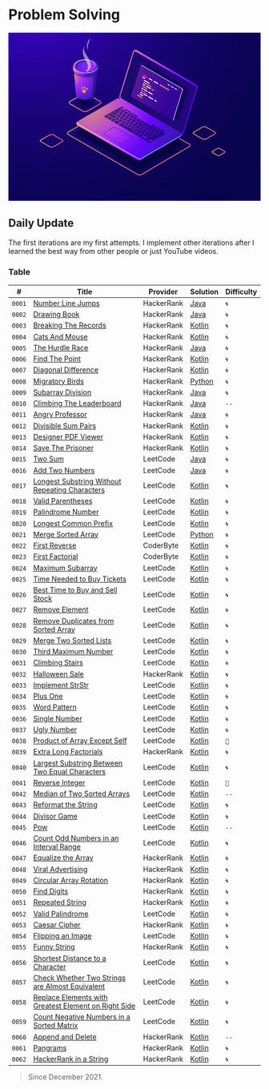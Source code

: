 # Problem Solving

![Header](media/pic01.jpg)

## **Daily Update**

The first iterations are my first attempts. I implement other iterations after I learned the best way from other people or just YouTube videos.

### Table

| #      | Title                                                                                                                                       | Provider   | Solution                                                                                                                           | Difficulty |
| ------ | ------------------------------------------------------------------------------------------------------------------------------------------- | ---------- | ---------------------------------------------------------------------------------------------------------------------------------- | ---------- |
| `0001` | [Number Line Jumps](https://www.hackerrank.com/challenges/kangaroo/problem)                                                                 | HackerRank | [Java](https://github.com/MahdiDavoodi/ProblemSolving/blob/main/HackerRank/NumberLineJumps/Solution.java)                          | `🌀`       |
| `0002` | [Drawing Book](https://www.hackerrank.com/challenges/drawing-book/problem)                                                                  | HackerRank | [Java](https://github.com/MahdiDavoodi/ProblemSolving/blob/main/HackerRank/DrawingBook/Solution.java)                              | `🌀`       |
| `0003` | [Breaking The Records](https://www.hackerrank.com/challenges/breaking-best-and-worst-records/problem?isFullScreen=true)                     | HackerRank | [Kotlin](https://github.com/MahdiDavoodi/ProblemSolving/blob/main/HackerRank/BreakingTheRecords/Solution.kt)                       | `🌀`       |
| `0004` | [Cats And Mouse](https://www.hackerrank.com/challenges/cats-and-a-mouse/problem?isFullScreen=true)                                          | HackerRank | [Kotlin](https://github.com/MahdiDavoodi/ProblemSolving/blob/main/HackerRank/CatsAndMouse/Solution.kt)                             | `🌀`       |
| `0005` | [The Hurdle Race](https://www.hackerrank.com/challenges/the-hurdle-race/problem?isFullScreen=true)                                          | HackerRank | [Java](https://github.com/MahdiDavoodi/ProblemSolving/blob/main/HackerRank/TheHurdleRace/Solution.java)                            | `🌀`       |
| `0006` | [Find The Point](https://www.hackerrank.com/challenges/find-point/problem?isFullScreen=true)                                                | HackerRank | [Kotlin](https://github.com/MahdiDavoodi/ProblemSolving/blob/main/HackerRank/FindThePoint/Solution.kt)                             | `🌀`       |
| `0007` | [Diagonal Difference](https://www.hackerrank.com/challenges/diagonal-difference/problem)                                                    | HackerRank | [Kotlin](https://github.com/MahdiDavoodi/ProblemSolving/blob/main/HackerRank/DiagonalDifference/Solution.kt)                       | `🌀`       |
| `0008` | [Migratory Birds](https://www.hackerrank.com/challenges/migratory-birds/problem?isFullScreen=true)                                          | HackerRank | [Python](https://github.com/MahdiDavoodi/ProblemSolving/blob/main/HackerRank/MigratoryBirds/Solution.py)                           | `🌀`       |
| `0009` | [Subarray Division](https://www.hackerrank.com/challenges/the-birthday-bar/problem?isFullScreen=true)                                       | HackerRank | [Java](https://github.com/MahdiDavoodi/ProblemSolving/blob/main/HackerRank/SubarrayDivision/Solution.java)                         | `🌀`       |
| `0010` | [Climbing The Leaderboard](https://www.hackerrank.com/challenges/climbing-the-leaderboard/problem?isFullScreen=true)                        | HackerRank | [Java](https://github.com/MahdiDavoodi/ProblemSolving/blob/main/HackerRank/ClimbingTheLeaderboard/Solution.java)                   | `--`       |
| `0011` | [Angry Professor](https://www.hackerrank.com/challenges/angry-professor/problem?isFullScreen=true)                                          | HackerRank | [Java](https://github.com/MahdiDavoodi/ProblemSolving/blob/main/HackerRank/AngryProfessor/Solution.java)                           | `🌀`       |
| `0012` | [Divisible Sum Pairs](https://www.hackerrank.com/challenges/divisible-sum-pairs/problem?isFullScreen=true)                                  | HackerRank | [Kotlin](https://github.com/MahdiDavoodi/ProblemSolving/blob/main/HackerRank/DivisibleSumPairs/Solution.kt)                        | `🌀`       |
| `0013` | [Designer PDF Viewer](https://www.hackerrank.com/challenges/designer-pdf-viewer/problem?isFullScreen=true)                                  | HackerRank | [Kotlin](https://github.com/MahdiDavoodi/ProblemSolving/blob/main/HackerRank/DesignerPdfViewer/Solution.kt)                        | `🌀`       |
| `0014` | [Save The Prisoner](https://www.hackerrank.com/challenges/save-the-prisoner/problem?isFullScreen=true)                                      | HackerRank | [Kotlin](https://github.com/MahdiDavoodi/ProblemSolving/blob/main/HackerRank/SaveThePrisoner/Solution.kt)                          | `🌀`       |
| `0015` | [Two Sum](https://leetcode.com/problems/two-sum/)                                                                                           | LeetCode   | [Java](https://github.com/MahdiDavoodi/ProblemSolving/blob/main/LeetCode/TwoSum/Solution.java)                                     | `🌀`       |
| `0016` | [Add Two Numbers](https://leetcode.com/problems/add-two-numbers/)                                                                           | LeetCode   | [Java](https://github.com/MahdiDavoodi/ProblemSolving/blob/main/LeetCode/AddTwoNumbers/Solution.java)                              | `🌀`       |
| `0017` | [Longest Substring Without Repeating Characters](https://leetcode.com/problems/longest-substring-without-repeating-characters/)             | LeetCode   | [Kotlin](https://github.com/MahdiDavoodi/ProblemSolving/blob/main/LeetCode/LongestSubstringWithoutRepeatingCharacters/Solution.kt) | `🌀`       |
| `0018` | [Valid Parentheses](https://leetcode.com/problems/valid-parentheses/)                                                                       | LeetCode   | [Kotlin](https://github.com/MahdiDavoodi/ProblemSolving/blob/main/LeetCode/ValidParentheses/Solution.kt)                           | `🌀`       |
| `0019` | [Palindrome Number](https://leetcode.com/problems/palindrome-number/)                                                                       | LeetCode   | [Kotlin](https://github.com/MahdiDavoodi/ProblemSolving/blob/main/LeetCode/PalindromeNumber/Solution.kt)                           | `🌀`       |
| `0020` | [Longest Common Prefix](https://leetcode.com/problems/longest-common-prefix/)                                                               | LeetCode   | [Kotlin](https://github.com/MahdiDavoodi/ProblemSolving/blob/main/LeetCode/LongestCommonPrefix/Solution.kt)                        | `🌀`       |
| `0021` | [Merge Sorted Array](https://leetcode.com/problems/merge-sorted-array/)                                                                     | LeetCode   | [Python](https://github.com/MahdiDavoodi/ProblemSolving/blob/main/LeetCode/MergeSortedArray/Solution.py)                           | `🌀`       |
| `0022` | [First Reverse](https://coderbyte.com/information/First%20Reverse)                                                                          | CoderByte  | [Kotlin](https://github.com/MahdiDavoodi/ProblemSolving/blob/main/CoderByte/FirstReverse/Solution.kt)                              | `🌀`       |
| `0023` | [First Factorial](https://coderbyte.com/editor/First%20Factorial:Kotlin)                                                                    | CoderByte  | [Kotlin](https://github.com/MahdiDavoodi/ProblemSolving/blob/main/CoderByte/FirstFactorial/Solution.kt)                            | `🌀`       |
| `0024` | [Maximum Subarray](https://leetcode.com/problems/maximum-subarray/)                                                                         | LeetCode   | [Kotlin](https://github.com/MahdiDavoodi/ProblemSolving/blob/main/LeetCode/MaximumSubarray/Solution.kt)                            | `🌀`       |
| `0025` | [Time Needed to Buy Tickets](https://leetcode.com/problems/time-needed-to-buy-tickets/)                                                     | LeetCode   | [Kotlin](https://github.com/MahdiDavoodi/ProblemSolving/blob/main/LeetCode/TimeNeededToBuyTickets/Solution.kt)                     | `🌀`       |
| `0026` | [Best Time to Buy and Sell Stock](https://leetcode.com/problems/best-time-to-buy-and-sell-stock/)                                           | LeetCode   | [Kotlin](https://github.com/MahdiDavoodi/ProblemSolving/blob/main/LeetCode/BestTimeToBuyAndSellStock/Solution.kt)                  | `🌀`       |
| `0027` | [Remove Element](https://leetcode.com/problems/remove-element/)                                                                             | LeetCode   | [Kotlin](https://github.com/MahdiDavoodi/ProblemSolving/blob/main/LeetCode/RemoveElement/Solution.kt)                              | `🌀`       |
| `0028` | [Remove Duplicates from Sorted Array](https://leetcode.com/problems/remove-duplicates-from-sorted-array/)                                   | LeetCode   | [Kotlin](LeetCode/RemoveDuplicatesFromSortedArray/Iteration2.kt)                                                                   | `🌀`       |
| `0029` | [Merge Two Sorted Lists](https://leetcode.com/problems/merge-two-sorted-lists/)                                                             | LeetCode   | [Kotlin](LeetCode/MergeTwoSortedLists/Iteration1.kt)                                                                               | `🌀`       |
| `0030` | [Third Maximum Number](https://leetcode.com/problems/third-maximum-number/)                                                                 | LeetCode   | [Kotlin](LeetCode/ThirdMaximumNumber/Iteration2.kt)                                                                                | `🌀`       |
| `0031` | [Climbing Stairs](https://leetcode.com/problems/climbing-stairs/)                                                                           | LeetCode   | [Kotlin](LeetCode/ClimbingStairs/Iteration2.kt)                                                                                    | `🌀`       |
| `0032` | [Halloween Sale](https://www.hackerrank.com/challenges/halloween-sale/problem?isFullScreen=true)                                            | HackerRank | [Kotlin](HackerRank/HalloweenSale/Iteration1.kt)                                                                                   | `🌀`       |
| `0033` | [Implement StrStr](https://leetcode.com/problems/implement-strstr/)                                                                         | LeetCode   | [Kotlin](LeetCode/ImplementStrStr/Iteration1.kt)                                                                                   | `🌀`       |
| `0034` | [Plus One](https://leetcode.com/problems/plus-one/)                                                                                         | LeetCode   | [Kotlin](LeetCode/PlusOne/Iteration1.kt)                                                                                           | `🌀`       |
| `0035` | [Word Pattern](https://leetcode.com/problems/word-pattern/)                                                                                 | LeetCode   | [Kotlin](LeetCode/WordPattern/Iteration1.kt)                                                                                       | `🌀`       |
| `0036` | [Single Number](https://leetcode.com/problems/single-number/)                                                                               | LeetCode   | [Kotlin](LeetCode/SingleNumber/Iteration2.kt)                                                                                      | `🌀`       |
| `0037` | [Ugly Number](https://leetcode.com/problems/ugly-number/)                                                                                   | LeetCode   | [Kotlin](LeetCode/UglyNumber/Iteration1.kt)                                                                                        | `🌀`       |
| `0038` | [Product of Array Except Self](https://leetcode.com/problems/product-of-array-except-self/)                                                 | LeetCode   | [Kotlin](LeetCode/ProductOfArrayExceptSelf/Iteration2.kt)                                                                          | `🎯`       |
| `0039` | [Extra Long Factorials](https://www.hackerrank.com/challenges/extra-long-factorials/problem?isFullScreen=true)                              | HackerRank | [Kotlin](HackerRank/ExtraLongFactorials/Iteration1.kt)                                                                             | `🌀`       |
| `0040` | [Largest Substring Between Two Equal Characters](https://leetcode.com/problems/largest-substring-between-two-equal-characters/)             | LeetCode   | [Kotlin](LeetCode/LargestSubstringBetweenTwoEqualCharacters/Iteration1.kt)                                                         | `🌀`       |
| `0041` | [Reverse Integer](https://leetcode.com/problems/reverse-integer/)                                                                           | LeetCode   | [Kotlin](LeetCode/ReverseInteger/Iteration2.kt)                                                                                    | `🎯`       |
| `0042` | [Median of Two Sorted Arrays](https://leetcode.com/problems/median-of-two-sorted-arrays/)                                                   | LeetCode   | [Kotlin](LeetCode/MedianOfTwoSortedArrays/Iteration1.kt)                                                                           | `--`       |
| `0043` | [Reformat the String](https://leetcode.com/problems/reformat-the-string/)                                                                   | LeetCode   | [Kotlin](LeetCode/ReformatTheString/Iteration1.kt)                                                                                 | `🌀`       |
| `0044` | [Divisor Game](https://leetcode.com/problems/divisor-game/)                                                                                 | LeetCode   | [Kotlin](LeetCode/DivisorGame/Iteration1.kt)                                                                                       | `🌀`       |
| `0045` | [Pow](https://leetcode.com/problems/powx-n/submissions/)                                                                                    | LeetCode   | [Kotlin](LeetCode/Pow/Iteration1.kt)                                                                                               | `--`       |
| `0046` | [Count Odd Numbers in an Interval Range](https://leetcode.com/problems/count-odd-numbers-in-an-interval-range/)                             | LeetCode   | [Kotlin](LeetCode/CountOddNumbersInAnIntervalRange/Iteration1.kt)                                                                  | `🌀`       |
| `0047` | [Equalize the Array](https://www.hackerrank.com/challenges/equality-in-a-array/problem?isFullScreen=false)                                  | HackerRank | [Kotlin](HackerRank/EqualizeTheArray/Iteration1.kt)                                                                                | `🌀`       |
| `0048` | [Viral Advertising](https://www.hackerrank.com/challenges/strange-advertising/problem?isFullScreen=true)                                    | HackerRank | [Kotlin](HackerRank/ViralAdvertising/Iteration1.kt)                                                                                | `🌀`       |
| `0049` | [Circular Array Rotation](https://www.hackerrank.com/challenges/circular-array-rotation/problem?isFullScreen=true)                          | HackerRank | [Kotlin](HackerRank/CircularArrayRotation/Iteration1.kt)                                                                           | `🌀`       |
| `0050` | [Find Digits](https://www.hackerrank.com/challenges/find-digits/problem?isFullScreen=true)                                                  | HackerRank | [Kotlin](HackerRank/FindDigits/Iteration1.kt)                                                                                      | `🌀`       |
| `0051` | [Repeated String](https://www.hackerrank.com/challenges/repeated-string/problem?isFullScreen=true)                                          | HackerRank | [Kotlin](HackerRank/RepeatedString/Iteration1.kt)                                                                                  | `🌀`       |
| `0052` | [Valid Palindrome](https://leetcode.com/problems/valid-palindrome/)                                                                         | LeetCode   | [Kotlin](LeetCode/ValidPalindrome/Iteration1.kt)                                                                                   | `🌀`       |
| `0053` | [Caesar Cipher](https://www.hackerrank.com/challenges/caesar-cipher-1/problem?isFullScreen=false)                                           | HackerRank | [Kotlin](HackerRank/CaesarCipher/Iteration1.kt)                                                                                    | `🌀`       |
| `0054` | [Flipping an Image](https://leetcode.com/problems/flipping-an-image/)                                                                       | LeetCode   | [Kotlin](LeetCode/FlippingAnImage/Iteration1.kt)                                                                                   | `🌀`       |
| `0055` | [Funny String](https://www.hackerrank.com/challenges/funny-string/problem?isFullScreen=false)                                               | HackerRank | [Kotlin](HackerRank/FunnyString/Iteration1.kt)                                                                                     | `🌀`       |
| `0056` | [Shortest Distance to a Character](https://leetcode.com/problems/shortest-distance-to-a-character/)                                         | LeetCode   | [Kotlin](LeetCode/ShortestDistanceToACharacter/Iteration1.kt)                                                                      | `🌀`       |
| `0057` | [Check Whether Two Strings are Almost Equivalent](https://leetcode.com/problems/check-whether-two-strings-are-almost-equivalent/)           | LeetCode   | [Kotlin](LeetCode/CheckWhetherTwoStringsAreAlmostEquivalent/Iteration1.kt)                                                         | `🌀`       |
| `0058` | [Replace Elements with Greatest Element on Right Side](https://leetcode.com/problems/replace-elements-with-greatest-element-on-right-side/) | LeetCode   | [Kotlin](LeetCode/ReplaceElementsWithGreatestElementOnRightSide/Iteration1.kt)                                                     | `🌀`       |
| `0059` | [Count Negative Numbers in a Sorted Matrix](https://leetcode.com/problems/count-negative-numbers-in-a-sorted-matrix/)                       | LeetCode   | [Kotlin](LeetCode/CountNegativeNumbersInASortedMatrix/Iteration1.kt)                                                               | `🌀`       |
| `0060` | [Append and Delete](https://www.hackerrank.com/challenges/append-and-delete/problem)                                                        | HackerRank | [Kotlin](HackerRank/AppendAndDelete/Iteration1.kt)                                                                                 | `--`       |
| `0061` | [Pangrams](https://www.hackerrank.com/challenges/pangrams/problem?isFullScreen=false)                                                       | HackerRank | [Kotlin](HackerRank/Pangrams/Iteration1.kt)                                                                                        | `🌀`       |
| `0062` | [HackerRank in a String](https://www.hackerrank.com/challenges/hackerrank-in-a-string/problem?isFullScreen=false)                           | HackerRank | [Kotlin](HackerRank/HackerRankInAString/Iteration1.kt)                                                                             | `🌀`       |

> Since December 2021.
